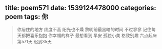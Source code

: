 title: poem571
date: 1539124478000
categories: poem
tags: 你
---
> 你居住的地方
纬度不高
阳光也不燥
黎明前最黑暗的时间
不过寥寥
记住每天都把喜乐抱抱
你幸福的样子
最想看到
早安
孤独小美
格致别趣
六点起床第571天 迟到35天